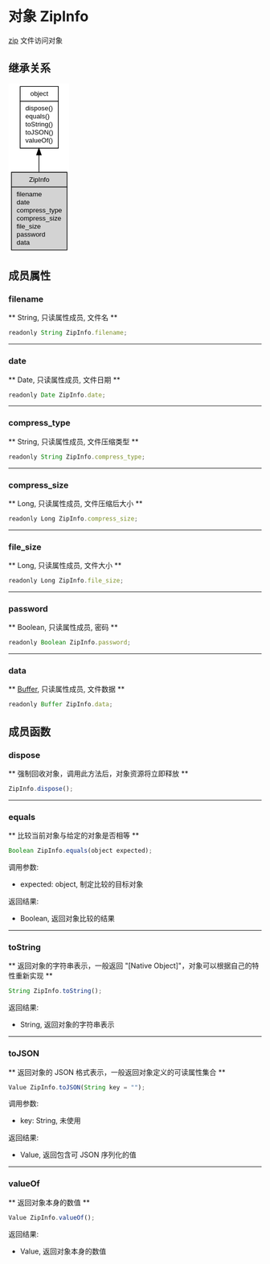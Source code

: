# 对象 ZipInfo
[zip](../../module/ifs/zip.md) 文件访问对象

## 继承关系
<div class="inherits"><svg width="91pt" height="252pt" viewBox="0.00 0.00 91.00 252.00" xmlns="http://www.w3.org/2000/svg" xmlns:xlink="http://www.w3.org/1999/xlink">
<g id="graph0" class="graph" transform="scale(1 1) rotate(0) translate(4 248)">
<title>%0</title>
<polygon fill="#ffffff" stroke="transparent" points="-4,4 -4,-248 87,-248 87,4 -4,4"/>
<!-- object -->
<g id="node1" class="node">
<title>object</title>
<g id="a_node1"><a xlink:href="object.md" xlink:title="object">
<polygon fill="#ffffff" stroke="transparent" points="13,-152 13,-244 70,-244 70,-152 13,-152"/>
<polygon fill="none" stroke="#000000" points="13.5,-222 13.5,-244 70.5,-244 70.5,-222 13.5,-222"/>
<text text-anchor="start" x="28.6625" y="-230" font-family="Helvetica,sans-Serif" font-size="10.00" fill="#000000">object</text>
<polygon fill="none" stroke="#000000" points="13.5,-152 13.5,-222 70.5,-222 70.5,-152 13.5,-152"/>
<text text-anchor="start" x="18.5" y="-208" font-family="Helvetica,sans-Serif" font-size="10.00" fill="#000000"> dispose()</text>
<text text-anchor="start" x="18.5" y="-196" font-family="Helvetica,sans-Serif" font-size="10.00" fill="#000000"> equals()</text>
<text text-anchor="start" x="18.5" y="-184" font-family="Helvetica,sans-Serif" font-size="10.00" fill="#000000"> toString()</text>
<text text-anchor="start" x="18.5" y="-172" font-family="Helvetica,sans-Serif" font-size="10.00" fill="#000000"> toJSON()</text>
<text text-anchor="start" x="18.5" y="-160" font-family="Helvetica,sans-Serif" font-size="10.00" fill="#000000"> valueOf()</text>
</a>
</g>
</g>
<!-- ZipInfo -->
<g id="node2" class="node">
<title>ZipInfo</title>
<g id="a_node2"><a xlink:title="ZipInfo">
<polygon fill="#d3d3d3" stroke="transparent" points="0,0 0,-116 83,-116 83,0 0,0"/>
<polygon fill="none" stroke="#000000" points=".5,-94 .5,-116 83.5,-116 83.5,-94 .5,-94"/>
<text text-anchor="start" x="26.7185" y="-102" font-family="Helvetica,sans-Serif" font-size="10.00" fill="#000000">ZipInfo</text>
<polygon fill="none" stroke="#000000" points=".5,0 .5,-94 83.5,-94 83.5,0 .5,0"/>
<text text-anchor="start" x="5.5" y="-80" font-family="Helvetica,sans-Serif" font-size="10.00" fill="#000000"> filename</text>
<text text-anchor="start" x="5.5" y="-68" font-family="Helvetica,sans-Serif" font-size="10.00" fill="#000000"> date</text>
<text text-anchor="start" x="5.5" y="-56" font-family="Helvetica,sans-Serif" font-size="10.00" fill="#000000"> compress_type</text>
<text text-anchor="start" x="5.5" y="-44" font-family="Helvetica,sans-Serif" font-size="10.00" fill="#000000"> compress_size</text>
<text text-anchor="start" x="5.5" y="-32" font-family="Helvetica,sans-Serif" font-size="10.00" fill="#000000"> file_size</text>
<text text-anchor="start" x="5.5" y="-20" font-family="Helvetica,sans-Serif" font-size="10.00" fill="#000000"> password</text>
<text text-anchor="start" x="5.5" y="-8" font-family="Helvetica,sans-Serif" font-size="10.00" fill="#000000"> data</text>
</a>
</g>
</g>
<!-- object&#45;&gt;ZipInfo -->
<g id="edge1" class="edge">
<title>object-&gt;ZipInfo</title>
<path fill="none" stroke="#000000" d="M41.5,-141.7612C41.5,-133.4172 41.5,-124.8016 41.5,-116.4142"/>
<polygon fill="#000000" stroke="#000000" points="38.0001,-141.7707 41.5,-151.7708 45.0001,-141.7708 38.0001,-141.7707"/>
</g>
</g>
</svg></div>

## 成员属性
        
### filename
** String, 只读属性成员, 文件名 **
```JavaScript
readonly String ZipInfo.filename;
```

--------------------------
### date
** Date, 只读属性成员, 文件日期 **
```JavaScript
readonly Date ZipInfo.date;
```

--------------------------
### compress_type
** String, 只读属性成员, 文件压缩类型 **
```JavaScript
readonly String ZipInfo.compress_type;
```

--------------------------
### compress_size
** Long, 只读属性成员, 文件压缩后大小 **
```JavaScript
readonly Long ZipInfo.compress_size;
```

--------------------------
### file_size
** Long, 只读属性成员, 文件大小 **
```JavaScript
readonly Long ZipInfo.file_size;
```

--------------------------
### password
** Boolean, 只读属性成员, 密码 **
```JavaScript
readonly Boolean ZipInfo.password;
```

--------------------------
### data
** [Buffer](Buffer.md), 只读属性成员, 文件数据 **
```JavaScript
readonly Buffer ZipInfo.data;
```

## 成员函数
        
### dispose
** 强制回收对象，调用此方法后，对象资源将立即释放 **
```JavaScript
ZipInfo.dispose();
```

--------------------------
### equals
** 比较当前对象与给定的对象是否相等 **
```JavaScript
Boolean ZipInfo.equals(object expected);
```

调用参数:
* expected: object, 制定比较的目标对象

返回结果:
* Boolean, 返回对象比较的结果

--------------------------
### toString
** 返回对象的字符串表示，一般返回 "[Native Object]"，对象可以根据自己的特性重新实现 **
```JavaScript
String ZipInfo.toString();
```

返回结果:
* String, 返回对象的字符串表示

--------------------------
### toJSON
** 返回对象的 JSON 格式表示，一般返回对象定义的可读属性集合 **
```JavaScript
Value ZipInfo.toJSON(String key = "");
```

调用参数:
* key: String, 未使用

返回结果:
* Value, 返回包含可 JSON 序列化的值

--------------------------
### valueOf
** 返回对象本身的数值 **
```JavaScript
Value ZipInfo.valueOf();
```

返回结果:
* Value, 返回对象本身的数值

